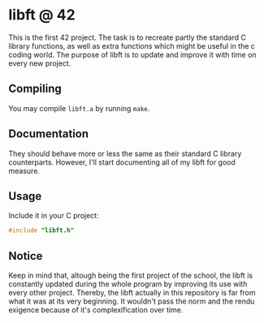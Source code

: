 # libft @ 42

This is the first 42 project. The task is to recreate partly the standard C
library functions, as well as extra functions which might be useful in the c coding world. The purpose of libft is to update and improve it with time on every new project.

## Compiling
You may compile `libft.a` by running `make`.

## Documentation
They should behave more or less the same as their standard C library
counterparts. However, I'll start documenting all of my libft for good
measure.

## Usage
Include it in your C project:
```c
#include "libft.h"
```

## Notice
Keep in mind that, altough being the first project of the school, the libft is constantly updated during the whole program by improving its use with every other project. Thereby, the libft actually in this repository is far from what it was at its very beginning. It wouldn't pass the norm and the rendu exigence because of it's complexification over time.

